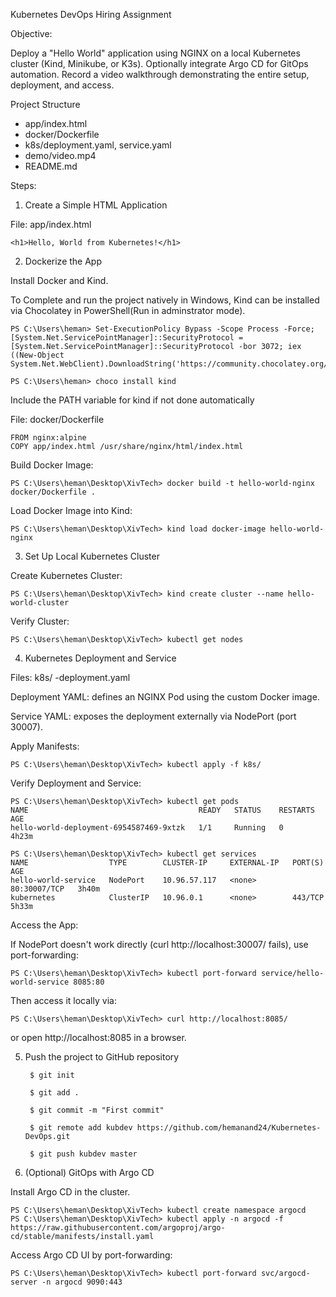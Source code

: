 Kubernetes DevOps Hiring Assignment

Objective:

Deploy a "Hello World" application using NGINX on a local Kubernetes cluster (Kind, Minikube, or K3s).
Optionally integrate Argo CD for GitOps automation.
Record a video walkthrough demonstrating the entire setup, deployment, and access.


Project Structure 
- app/index.html  
- docker/Dockerfile  
- k8s/deployment.yaml, service.yaml  
- demo/video.mp4  
- README.md



Steps:

1. Create a Simple HTML Application

File: app/index.html

    <h1>Hello, World from Kubernetes!</h1>





2. Dockerize the App

Install Docker and Kind.

To Complete and run the project natively in Windows, Kind can be installed via Chocolatey in PowerShell(Run in adminstrator mode).
    
    PS C:\Users\heman> Set-ExecutionPolicy Bypass -Scope Process -Force; [System.Net.ServicePointManager]::SecurityProtocol = [System.Net.ServicePointManager]::SecurityProtocol -bor 3072; iex ((New-Object System.Net.WebClient).DownloadString('https://community.chocolatey.org/install.ps1'))
    
    PS C:\Users\heman> choco install kind
    
Include the PATH variable for kind if not done automatically

File: docker/Dockerfile
    
    FROM nginx:alpine
    COPY app/index.html /usr/share/nginx/html/index.html


Build Docker Image:

    PS C:\Users\heman\Desktop\XivTech> docker build -t hello-world-nginx docker/Dockerfile .


Load Docker Image into Kind:

    PS C:\Users\heman\Desktop\XivTech> kind load docker-image hello-world-nginx





3. Set Up Local Kubernetes Cluster

Create Kubernetes Cluster:
    
    PS C:\Users\heman\Desktop\XivTech> kind create cluster --name hello-world-cluster


Verify Cluster:
    
    PS C:\Users\heman\Desktop\XivTech> kubectl get nodes





4. Kubernetes Deployment and Service

Files: k8s/ -deployment.yaml

Deployment YAML: defines an NGINX Pod using the custom Docker image.

Service YAML: exposes the deployment externally via NodePort (port 30007).

Apply Manifests:

    PS C:\Users\heman\Desktop\XivTech> kubectl apply -f k8s/

Verify Deployment and Service:
    
    PS C:\Users\heman\Desktop\XivTech> kubectl get pods
    NAME                                      READY   STATUS    RESTARTS   AGE
    hello-world-deployment-6954587469-9xtzk   1/1     Running   0          4h23m
    
    PS C:\Users\heman\Desktop\XivTech> kubectl get services
    NAME                  TYPE        CLUSTER-IP     EXTERNAL-IP   PORT(S)        AGE
    hello-world-service   NodePort    10.96.57.117   <none>        80:30007/TCP   3h40m
    kubernetes            ClusterIP   10.96.0.1      <none>        443/TCP        5h33m

Access the App:

If NodePort doesn't work directly (curl http://localhost:30007/ fails), use port-forwarding:
    
    PS C:\Users\heman\Desktop\XivTech> kubectl port-forward service/hello-world-service 8085:80

Then access it locally via:
    
    PS C:\Users\heman\Desktop\XivTech> curl http://localhost:8085/

or open http://localhost:8085 in a browser.




5. Push the project to GitHub repository
    
        $ git init
    
        $ git add .
    
        $ git commit -m "First commit"
    
        $ git remote add kubdev https://github.com/hemanand24/Kubernetes-DevOps.git
    
        $ git push kubdev master




6. (Optional) GitOps with Argo CD

Install Argo CD in the cluster.
    
    PS C:\Users\heman\Desktop\XivTech> kubectl create namespace argocd
    PS C:\Users\heman\Desktop\XivTech> kubectl apply -n argocd -f https://raw.githubusercontent.com/argoproj/argo-cd/stable/manifests/install.yaml

Access Argo CD UI by port-forwarding:
    
    PS C:\Users\heman\Desktop\XivTech> kubectl port-forward svc/argocd-server -n argocd 9090:443

